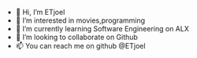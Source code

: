- 👋 Hi, I’m ETjoel
- 👀 I’m interested in movies,programming
- 🌱 I’m currently learning Software Engineering on ALX
- 💞️ I’m looking to collaborate on Github
- 📫 You can reach me on github @ETjoel

<!---
ETjoel/ETjoel is a ✨ special ✨ repository because its `README.md` (this file) appears on your GitHub profile.
You can click the Preview link to take a look at your changes.
--->
